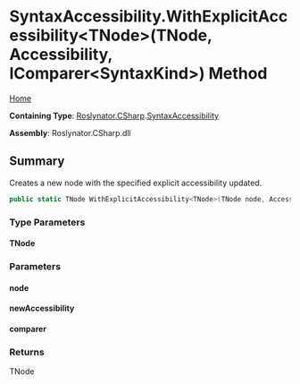 <a name="_Top"></a>

# SyntaxAccessibility\.WithExplicitAccessibility\<TNode>\(TNode, Accessibility, IComparer\<SyntaxKind>\) Method

[Home](../../../../README.md#_Top)

**Containing Type**: [Roslynator.CSharp](../../README.md#_Top)\.[SyntaxAccessibility](../README.md#_Top)

**Assembly**: Roslynator\.CSharp\.dll

## Summary

Creates a new node with the specified explicit accessibility updated\.

```csharp
public static TNode WithExplicitAccessibility<TNode>(TNode node, Accessibility newAccessibility, IComparer<SyntaxKind> comparer = null) where TNode : Microsoft.CodeAnalysis.SyntaxNode
```

### Type Parameters

#### TNode

### Parameters

#### node

#### newAccessibility

#### comparer

### Returns

TNode

